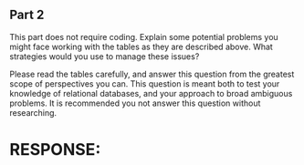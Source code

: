 ## Part 2

This part does not require coding. Explain some potential problems you might face working with the tables as they are described above. What strategies would you use to manage these issues?

Please read the tables carefully, and answer this question from the greatest scope of perspectives you can. This question is meant both to test your knowledge of relational databases, and your approach to broad ambiguous problems. It is recommended you not answer this question without researching.

# RESPONSE:
